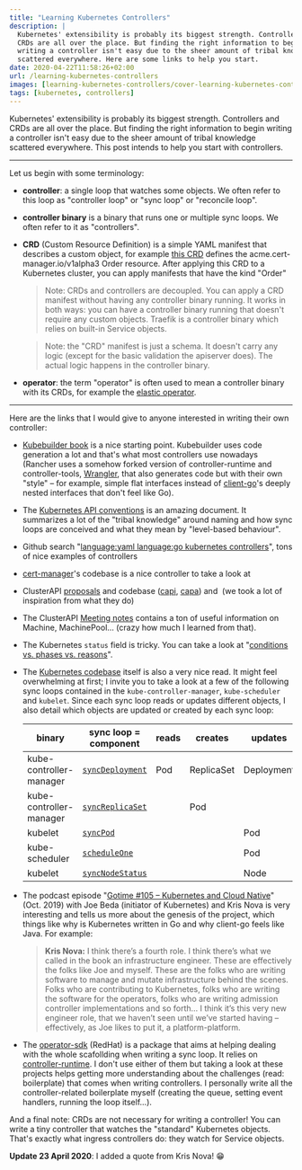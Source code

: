 ```yaml
---
title: "Learning Kubernetes Controllers"
description: |
  Kubernetes' extensibility is probably its biggest strength. Controllers and
  CRDs are all over the place. But finding the right information to begin
  writing a controller isn't easy due to the sheer amount of tribal knowledge
  scattered everywhere. Here are some links to help you start.
date: 2020-04-22T11:58:26+02:00
url: /learning-kubernetes-controllers
images: [learning-kubernetes-controllers/cover-learning-kubernetes-controllers.png]
tags: [kubernetes, controllers]
---
```


Kubernetes' extensibility is probably its biggest strength. Controllers and
CRDs are all over the place. But finding the right information to begin
writing a controller isn't easy due to the sheer amount of tribal knowledge
scattered everywhere. This post intends to help you start with controllers.

<!--

> A "Kubernetes controller" is a binary that runs reconciliation loops. A
> reconciliation loop watches the objects stored in Kubernetes. When it
> notices a discrepency between what the object specifies (e.g. 4 replicas)
> and the observed reality (e.g., the reconcialiation loop asks kubelet,
> and it answers there are only 2 replicas), the reconcialiation loop will
> take actions in order to satisfy what is specified in the object. The
> "controller" binary is run as a simple Kubernetes Deployment. Sometimes,
> when the Kubernetes API is not enough, it may also come with some
> CustomResourceDefinitions YAML files.

I use interchangeably the term "sync loop" and "controller". The word
"controller" is quite overloaded: we use to qualify the binary that runs in
a pod and watches for objects ("Kubernetes controller"), but we also use it
to mean "one sync loop" that is running inside this binary.

Anyone writing Kubernetes controllers might want to take a look at the
following resources.
One controller

**[Kubernetes API conventions](https://github.com/kubernetes/community/blob/master/contributors/devel/sig-architecture/api-conventions.md)**

> When a new version of an object is POSTed or PUT, the "spec" is updated
> and available immediately. Over time the system will work to bring the
> "status" into line with the "spec". The system will drive toward the most
> recent "spec" regardless of previous versions of that stanza. In other
> words, if a value is changed from 2 to 5 in one PUT and then back down to
> 3 in another PUT the system is not required to 'touch base' at 5 before
> changing the "status" to 3. In other words, the system's behavior is
> level-based rather than edge-based. This enables robust behavior in the
> presence of missed intermediate state changes.

-->

---

Let us begin with some terminology:

- **controller**: a single loop that watches some objects. We often refer
  to this loop as "controller loop" or "sync loop" or "reconcile loop".
- **controller binary** is a binary that runs one or multiple sync loops.
  We often refer to it as "controllers".
- **CRD** (Custom Resource Definition) is a simple YAML manifest that
  describes a custom object, for example [this
  CRD](https://github.com/jetstack/cert-manager/blob/a04d2f0935/deploy/crds/crd-orders.yaml#L2)
  defines the acme.cert-manager.io/v1alpha3 Order resource. After applying
  this CRD to a Kubernetes cluster, you can apply manifests that have the
  kind "Order"

  > Note: CRDs and controllers are decoupled. You can apply a CRD manifest
  > without having any controller binary running. It works in both ways:
  > you can have a controller binary running that doesn't require any
  > custom objects. Traefik is a controller binary which relies on built-in
  > Service objects.

  > Note: the "CRD" manifest is just a schema. It doesn't carry any logic
  > (except for the basic validation the apiserver does). The actual logic
  > happens in the controller binary.

- **operator**: the term "operator" is often used to mean a controller
  binary with its CRDs, for example the [elastic
  operator](https://github.com/elastic/cloud-on-k8s).

---

Here are the links that I would give to anyone interested in writing their
own controller:

- [Kubebuilder book](https://book.kubebuilder.io/quick-start.html) is a
  nice starting point. Kubebuilder uses code generation a lot and that's
  what most controllers use nowadays (Rancher uses a somehow forked version
  of controller-runtime and controller-tools,
  [Wrangler](https://github.com/rancher/wrangler), that also generates code
  but with their own "style" – for example, simple flat interfaces instead
  of [client-go](https://github.com/kubernetes/client-go)'s deeply nested
  interfaces that don't feel like Go).
- The [Kubernetes API
  conventions](https://github.com/kubernetes/community/blob/master/contributors/devel/sig-architecture/api-conventions.md)
  is an amazing document. It summarizes a lot of the "tribal knowledge"
  around naming and how sync loops are conceived and what they mean by
  "level-based behaviour".
- Github search "[language:yaml language:go kubernetes controllers](https://github.com/search?q=language%3Ayaml+language%3Ago+kubernetes+controllers)", tons of nice examples of controllers
- [cert-manager](https://github.com/jetstack/cert-manager)'s codebase is a nice controller to take a look at
- ClusterAPI [proposals](https://github.com/kubernetes-sigs/cluster-api/blob/master/docs/proposals/20190610-machine-states-preboot-bootstrapping.md) and codebase ([capi](https://github.com/kubernetes-sigs/cluster-api), [capa](https://github.com/kubernetes-sigs/cluster-api-provider-aws)) and  (we took a lot of inspiration from what they do)
- The ClusterAPI [Meeting
  notes](https://docs.google.com/document/d/1fQNlqsDkvEggWFi51GVxOglL2P1Bvo2JhZlMhm2d-Co/edit#) contains
  a ton of useful information on Machine, MachinePool... (crazy how much I
  learned from that).
- The Kubernetes `status` field is tricky. You can take a look at
  "[conditions vs. phases vs.
  reasons](https://maelvls.dev/kubernetes-conditions/)".
- The [Kubernetes codebase](https://github.com/kubernetes/kubernetes)
  itself is also a very nice read. It might feel overwhelming at first; I
  invite you to take a look at a few of the following sync loops contained
  in the `kube-controller-manager`, `kube-scheduler` and `kubelet`. Since
  each sync loop reads or updates different objects, I also detail which
  objects are updated or created by each sync loop:

  | binary                  | sync loop = component              | reads | creates    | updates    |
  | ----------------------- | ---------------------------------- | ----- | ---------- | ---------- |
  | kube-controller-manager | [`syncDeployment`][syncdeployment] | Pod   | ReplicaSet | Deployment |
  | kube-controller-manager | [`syncReplicaSet`][syncreplicaset] |       | Pod        |            |
  | kubelet                 | [`syncPod`][syncpod]               |       |            | Pod        |
  | kube-scheduler          | [`scheduleOne`][scheduleone]       |       |            | Pod        |
  | kubelet                 | [`syncNodeStatus`][syncnodestatus] |       |            | Node       |

  [scheduleone]: https://github.com/kubernetes/kubernetes/blob/5bac42bf/pkg/scheduler/scheduler.go#L589-L762
  [syncdeployment]: https://github.com/kubernetes/kubernetes/blob/5bac42bf/pkg/controller/deployment/deployment_controller.go#L560-L649
  [syncreplicaset]: https://github.com/kubernetes/kubernetes/blob/5bac42bf/pkg/controller/replicaset/replica_set.go#L653-L721
  [syncpod]: https://github.com/kubernetes/kubernetes/blob/5bac42bf/pkg/kubelet/status/status_manager.go#L514-L567
  [syncnodestatus]: https://github.com/kubernetes/kubernetes/blob/5bac42bff9bfb9dfe0f2ea40f1c80cac47fc12b2/pkg/kubelet/kubelet_node_status.go#L374-L391
- The podcast episode "[Gotime #105 – Kubernetes and Cloud
  Native](https://changelog.com/gotime/105)" (Oct. 2019) with Joe Beda
  (initiator of Kubernetes) and Kris Nova is very interesting and tells us
  more about the genesis of the project, which things like why is
  Kubernetes written in Go and why client-go feels like Java. For example:
  > **Kris Nova:** I think there’s a fourth role. I think there’s what we
  > called in the book an infrastructure engineer. These are effectively
  > the folks like Joe and myself. These are the folks who are writing
  > software to manage and mutate infrastructure behind the scenes. Folks
  > who are contributing to Kubernetes, folks who are writing the software
  > for the operators, folks who are writing admission controller
  > implementations and so forth… I think it’s this very new engineer role,
  > that we haven’t seen until we’ve started having – effectively, as Joe
  > likes to put it, a platform-platform.
- The [operator-sdk](https://github.com/operator-framework/operator-sdk)
  (RedHat) is a package that aims at helping dealing with the whole
  scafollding when writing a sync loop. It relies on
  [controller-runtime](https://github.com/kubernetes-sigs/controller-runtime).
  I don't use either of them but taking a look at these projects helps
  getting more understanding about the challenges (read: boilerplate) that
  comes when writing controllers. I personally write all the
  controller-related boilerplate myself (creating the queue, setting event
  handlers, running the loop itself...).

And a final note: CRDs are not necessary for writing a controller! You can
write a tiny controller that watches the "standard" Kubernetes objects.
That's exactly what ingress controllers do: they watch for Service objects.

**Update 23 April 2020**: I added a quote from Kris Nova! 😁


